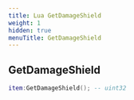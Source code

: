 ```yaml
---
title: Lua GetDamageShield
weight: 1
hidden: true
menuTitle: GetDamageShield
---
```

## GetDamageShield
```lua
item:GetDamageShield(); -- uint32
```